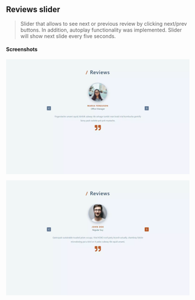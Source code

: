 ## Reviews slider

> Slider that allows to see next or previous review by clicking next/prev buttons. In addition, autoplay functionality was implemented. Slider will show next slide every five seconds.

#### Screenshots

![Main page](https://github.com/CodingOnMars/react-course-projects/blob/main/screenshots/slider-1.webp)

![Next slide](https://github.com/CodingOnMars/react-course-projects/blob/main/screenshots/slider-2.webp)

